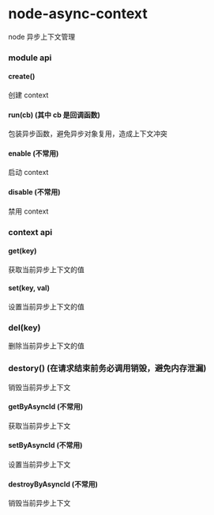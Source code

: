 # node-async-context

node 异步上下文管理
### module api

#### create()
创建 context

#### run(cb) (其中 cb 是回调函数)
包装异步函数，避免异步对象复用，造成上下文冲突

#### enable (不常用)
启动 context

#### disable (不常用)
禁用 context

### context api
#### get(key)
获取当前异步上下文的值

#### set(key, val)
设置当前异步上下文的值

### del(key)
删除当前异步上下文的值

### destory() (在请求结束前务必调用销毁，避免内存泄漏)
销毁当前异步上下文

#### getByAsyncId (不常用)
获取当前异步上下文

#### setByAsyncId (不常用)
设置当前异步上下文

#### destroyByAsyncId (不常用)
销毁当前异步上下文